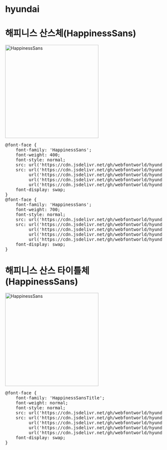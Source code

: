 # hyundai

# 해피니스 산스체(HappinessSans)

<a href="https://wess.tistory.com" target="_blank">
    <img src="https://webfontworld.github.io/hyundai/HappinessSans.jpg" alt="HappinessSans" style="width:300px">
</a>
<pre>
@font-face {
    font-family: 'HappinessSans';
    font-weight: 400;
    font-style: normal;
    src: url('https://cdn.jsdelivr.net/gh/webfontworld/hyundai/HappinessSans-Regular.eot');
    src: url('https://cdn.jsdelivr.net/gh/webfontworld/hyundai/HappinessSans-Regular.eot?#iefix') format('embedded-opentype'),
         url('https://cdn.jsdelivr.net/gh/webfontworld/hyundai/HappinessSans-Regular.woff2') format('woff2'),
         url('https://cdn.jsdelivr.net/gh/webfontworld/hyundai/HappinessSans-Regular.woff') format('woff'),
         url('https://cdn.jsdelivr.net/gh/webfontworld/hyundai/HappinessSans-Regular.ttf') format("truetype");
    font-display: swap;
} 
@font-face {
    font-family: 'HappinessSans';
    font-weight: 700;
    font-style: normal;
    src: url('https://cdn.jsdelivr.net/gh/webfontworld/hyundai/HappinessSans-Bold.eot');
    src: url('https://cdn.jsdelivr.net/gh/webfontworld/hyundai/HappinessSans-Bold.eot?#iefix') format('embedded-opentype'),
         url('https://cdn.jsdelivr.net/gh/webfontworld/hyundai/HappinessSans-Bold.woff2') format('woff2'),
         url('https://cdn.jsdelivr.net/gh/webfontworld/hyundai/HappinessSans-Bold.woff') format('woff'),
         url('https://cdn.jsdelivr.net/gh/webfontworld/hyundai/HappinessSans-Bold.ttf') format("truetype");
    font-display: swap;
} 
</pre>

# 해피니스 산스 타이틀체(HappinessSans)

<a href="https://wess.tistory.com" target="_blank">
    <img src="https://webfontworld.github.io/hyundai/HappinessSans.jpg" alt="HappinessSans" style="width:300px">
</a>
<pre>
@font-face {
    font-family: 'HappinessSansTitle';
    font-weight: normal;
    font-style: normal;
    src: url('https://cdn.jsdelivr.net/gh/webfontworld/hyundai/HappinessSans-Title.eot');
    src: url('https://cdn.jsdelivr.net/gh/webfontworld/hyundai/HappinessSans-Title.eot?#iefix') format('embedded-opentype'),
         url('https://cdn.jsdelivr.net/gh/webfontworld/hyundai/HappinessSans-Title.woff2') format('woff2'),
         url('https://cdn.jsdelivr.net/gh/webfontworld/hyundai/HappinessSans-Title.woff') format('woff'),
         url('https://cdn.jsdelivr.net/gh/webfontworld/hyundai/HappinessSans-Title.ttf') format("truetype");
    font-display: swap;
} 
</pre>
